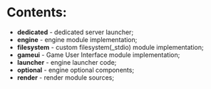 # Contents:

* **dedicated** - dedicated server launcher;
* **engine** - engine module implementation;
* **filesystem** - custom filesystem(_stdio) module implementation;
* **gameui** - Game User Interface module implementation;
* **launcher** - engine launcher code;
* **optional** - engine optional components;
* **render** - render module sources;